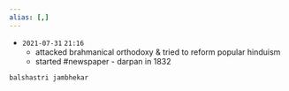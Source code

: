 ```yaml
---
alias: [,]
---
```


- `2021-07-31`  `21:16`
	- attacked brahmanical orthodoxy & tried to reform popular hinduism
	- started #newspaper - darpan in 1832

```query
balshastri jambhekar
```
